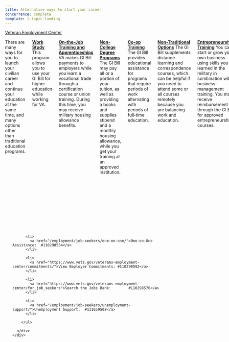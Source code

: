 ```yaml
---
title: Alternative ways to start your career
concurrence: complete
template: 1-topic-landing
---
```


<div class="main" role="main" markdown="0">

<div class="action-bar">
  <div class="row">
    <div class="small-12 columns">
      <a class="usa-button-primary" href="https://www.vets.gov/veterans-employment-center/">Veteran Employment Center</a>
    </div>
  </div>
</div>

<div class="section one" markdown="0">
<div class="primary" markdown="0">
<div class="row" markdown="0">
<div class="small-12 columns" markdown="1">

There are many ways for you to launch your civilian career and continue your education at the same time, and many options other than traditional education programs.

[**Work Study**](/education/work-learn/workstudy/) 
This program allows you to use your GI Bill for higher education while working for VA.

[**On-the-Job Training and Apprenticeships**](/education/work-learn/job-and-apprenticeship/)
VA makes GI Bill payments to employers while you learn a vocational trade through a certification course or union training. During this time, you may receive military housing allowance benefits. 

[**Non-College Degree Programs**](/education/work-learn/non-college-degree-program/)
The GI Bill may pay all or a portion of your tuition, as well as providing a books and supplies stipend and a monthly housing allowance, while you get your training at an approved institution. 

[**Co-op Training**](/education/work-learn/co-op-training/) 
The GI Bill provides educational assistance for programs that require periods of work alternating with periods of full-time education.

[**Non-Traditional Options**](/education/work-learn/non-traditional/)
The GI Bill supplements distance learning and correspondence courses, which can be helpful if you need to attend some or all courses remotely because you are balancing work and education.

[**Entrepreneurship Training**](/education/advanced-training-and-certifications/entrepreneurship-training/) 
You can start or grow your own business using skills you learned in the military in combination with business-management training. You may receive reimbursement through the GI Bill for approved entrepreneurship courses.

**Internships , Volunteer Work, and Community Service** 
Internships and volunteer work can advance your career and expand your network while you further your education. Community involvement and service are also productive ways to network with civilians and open the door to future employment possibilities. There are [internships available at VA](http://mycareeratva.va.gov/library/55) and [VA Volunteer opportunities](http://www.volunteer.va.gov/)


</div>
</div>
</div>

<div class="navigation">
  <div class="row">
    <div class="small-12 columns">
        <ul class="small-block-grid-1 medium-block-grid-3 cards small">

          <li>
            <a href="/employment/job-seekers/one-on-one/">One-on-One Assistance:  #110298554</a>
          </li>

          <li>
            <a href="https://www.vets.gov/veterans-employment-center/commitments/">View Employer Commitments: #110298592</a>
          </li>

          <li>
            <a href="https://www.vets.gov/veterans-employment-center/for_job_seekers">Search the Jobs Bank:        #110298570</a>
          </li>  

          <li>
            <a href="/employment/job-seekers/unemployment-support/">Unemployment Support:  #111659508</a>
          </li>    

        </ul>

      </div>
    </div>  
  </div>






</div>
